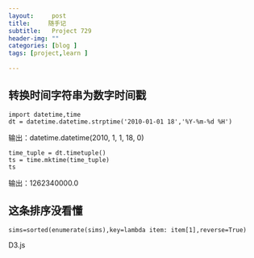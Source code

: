 ```yaml
---
layout:     post
title:     随手记
subtitle:   Project 729
header-img: ""
categories: [blog ]
tags: [project,learn ]
 
---
```


## 转换时间字符串为数字时间戳
	import datetime,time
	dt = datetime.datetime.strptime('2010-01-01 18','%Y-%m-%d %H')

输出：datetime.datetime(2010, 1, 1, 18, 0)

	time_tuple = dt.timetuple()
	ts = time.mktime(time_tuple) 
	ts

输出：1262340000.0

## 这条排序没看懂
	sims=sorted(enumerate(sims),key=lambda item: item[1],reverse=True)


D3.js
